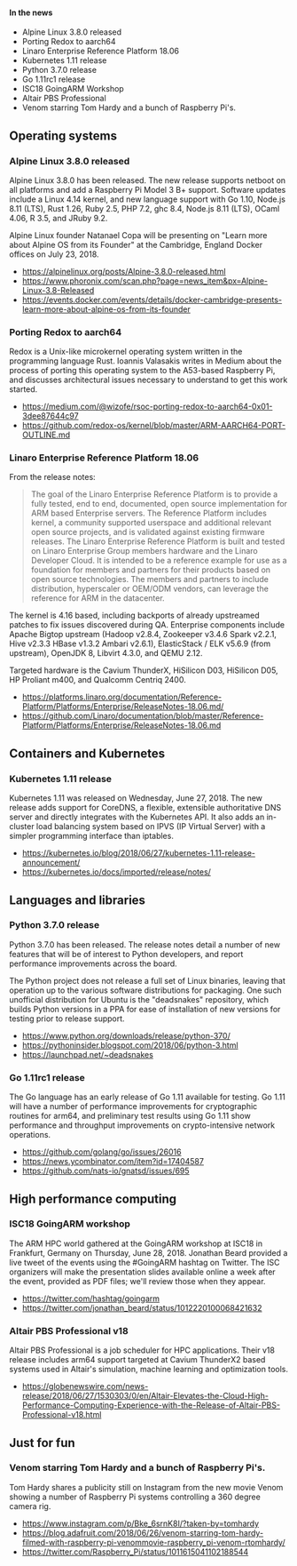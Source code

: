 #### In the news

* Alpine Linux 3.8.0 released
* Porting Redox to aarch64
* Linaro Enterprise Reference Platform 18.06
* Kubernetes 1.11 release
* Python 3.7.0 release
* Go 1.11rc1 release
* ISC18 GoingARM Workshop
* Altair PBS Professional
* Venom starring Tom Hardy and a bunch of Raspberry Pi's.

## Operating systems

### Alpine Linux 3.8.0 released

Alpine Linux 3.8.0 has been released. The new release supports
netboot on all platforms and add a Raspberry Pi Model 3 B+ support.
Software updates include a Linux 4.14 kernel, and new
language support with Go 1.10, Node.js 8.11 (LTS), Rust 1.26,
Ruby 2.5, PHP 7.2, ghc 8.4, Node.js 8.11 (LTS), OCaml 4.06, R 3.5, and
JRuby 9.2.

Alpine Linux founder Natanael Copa will be presenting on 
"Learn more about Alpine OS from its Founder" at the Cambridge, England
Docker offices on July 23, 2018.

* https://alpinelinux.org/posts/Alpine-3.8.0-released.html
* https://www.phoronix.com/scan.php?page=news_item&px=Alpine-Linux-3.8-Released
* https://events.docker.com/events/details/docker-cambridge-presents-learn-more-about-alpine-os-from-its-founder

### Porting Redox to aarch64

Redox is a Unix-like microkernel operating system written in the programming language Rust.
Ioannis Valasakis writes in Medium about the process of porting this operating system
to the A53-based Raspberry Pi, and discusses architectural issues necessary to
understand to get this work started.

* https://medium.com/@wizofe/rsoc-porting-redox-to-aarch64-0x01-3dee87644c97
* https://github.com/redox-os/kernel/blob/master/ARM-AARCH64-PORT-OUTLINE.md

### Linaro Enterprise Reference Platform 18.06

From the release notes:

> The goal of the Linaro Enterprise Reference Platform is to provide a fully tested, end to end, documented, open source implementation for ARM based Enterprise servers. The Reference Platform includes kernel, a community supported userspace and additional relevant open source projects, and is validated against existing firmware releases. The Linaro Enterprise Reference Platform is built and tested on Linaro Enterprise Group members hardware and the Linaro Developer Cloud. It is intended to be a reference example for use as a foundation for members and partners for their products based on open source technologies. The members and partners to include distribution, hyperscaler or OEM/ODM vendors, can leverage the reference for ARM in the datacenter.

The kernel is 4.16 based, including backports of already upstreamed patches to fix issues discovered during QA.
Enterprise components include
Apache Bigtop upstream (Hadoop v2.8.4, Zookeeper v3.4.6 Spark v2.2.1, Hive v2.3.3 HBase v1.3.2 Ambari v2.6.1),
ElasticStack / ELK v5.6.9 (from upstream),
OpenJDK 8,
Libvirt 4.3.0, and
QEMU 2.12.

Targeted hardware is the 
Cavium ThunderX,
HiSilicon D03,
HiSilicon D05,
HP Proliant m400, and
Qualcomm Centriq 2400.

* https://platforms.linaro.org/documentation/Reference-Platform/Platforms/Enterprise/ReleaseNotes-18.06.md/
* https://github.com/Linaro/documentation/blob/master/Reference-Platform/Platforms/Enterprise/ReleaseNotes-18.06.md

## Containers and Kubernetes

### Kubernetes 1.11 release

Kubernetes 1.11 was released on Wednesday, June 27, 2018. The new release adds support
for CoreDNS, a flexible, extensible authoritative DNS server and directly integrates with the Kubernetes API.
It also adds an in-cluster load balancing system based on IPVS (IP Virtual Server) 
with a simpler programming interface than iptables. 

* https://kubernetes.io/blog/2018/06/27/kubernetes-1.11-release-announcement/
* https://kubernetes.io/docs/imported/release/notes/

## Languages and libraries

### Python 3.7.0 release

Python 3.7.0 has been released. The release notes detail
a number of new features that will be of interest to 
Python developers, and report performance improvements
across the board.

The Python project does not release a full set of Linux
binaries, leaving that operation up to the various 
software distributions for packaging. One such unofficial
distribution for Ubuntu is the "deadsnakes" repository,
which builds Python versions in a PPA for ease of installation
of new versions for testing prior to release support.

* https://www.python.org/downloads/release/python-370/
* https://pythoninsider.blogspot.com/2018/06/python-3.html
* https://launchpad.net/~deadsnakes

### Go 1.11rc1 release

The Go language has an early release of Go 1.11
available for testing. Go 1.11 will have a number
of performance improvements for cryptographic routines
for arm64, and preliminary test results using Go 1.11
show performance and throughput improvements on 
crypto-intensive network operations.

* https://github.com/golang/go/issues/26016
* https://news.ycombinator.com/item?id=17404587
* https://github.com/nats-io/gnatsd/issues/695

## High performance computing

### ISC18 GoingARM workshop

The ARM HPC world gathered at the GoingARM
workshop at ISC18 in Frankfurt, Germany on Thursday, June 28, 2018. 
Jonathan Beard provided a live tweet of the events using
the #GoingARM hashtag on Twitter. The ISC organizers will 
make the presentation slides available online a week after 
the event, provided as PDF files; we'll review those
when they appear.

* https://twitter.com/hashtag/goingarm
* https://twitter.com/jonathan_beard/status/1012220100068421632

### Altair PBS Professional v18

Altair PBS Professional is a job scheduler for HPC
applications. Their v18 release includes arm64 support
targeted at Cavium ThunderX2 based systems used in Altair's 
simulation, machine learning and optimization tools.

* https://globenewswire.com/news-release/2018/06/27/1530303/0/en/Altair-Elevates-the-Cloud-High-Performance-Computing-Experience-with-the-Release-of-Altair-PBS-Professional-v18.html

## Just for fun

### Venom starring Tom Hardy and a bunch of Raspberry Pi's.

Tom Hardy shares a publicity still on Instagram from the new movie Venom
showing a number of Raspberry Pi systems controlling
a 360 degree camera rig.

* https://www.instagram.com/p/Bke_6srnK8I/?taken-by=tomhardy
* https://blog.adafruit.com/2018/06/26/venom-starring-tom-hardy-filmed-with-raspberry-pi-venommovie-raspberry_pi-venom-rtomhardy/
* https://twitter.com/Raspberry_Pi/status/1011615041102188544
